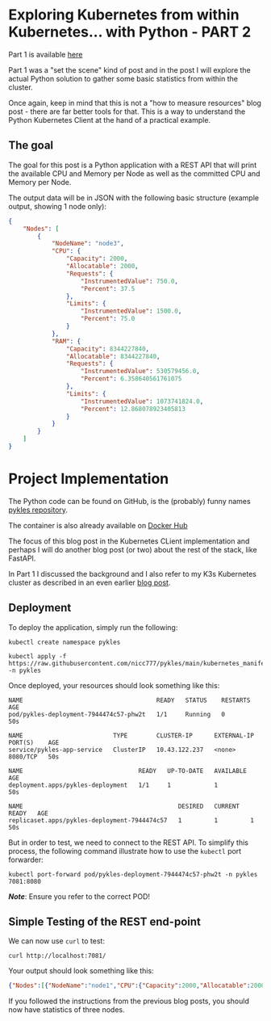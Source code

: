 # Exploring Kubernetes from within Kubernetes... with Python - PART 2

Part 1 is available [here](2022-04-10.md)

Part 1 was a "set the scene" kind of post and in the post I will explore the actual Python solution to gather some basic statistics from within the cluster.

Once again, keep in mind that this is not a "how to measure resources" blog post - there are far better tools for that. This is a way to understand the Python Kubernetes Client at the hand of a practical example.

## The goal

The goal for this post is a Python application with a REST API that will print the available CPU and Memory per Node as well as the committed CPU and Memory per Node.

The output data will be in JSON with the following basic structure (example output, showing 1 node only):

```json
{
    "Nodes": [
        {
            "NodeName": "node3",
            "CPU": {
                "Capacity": 2000,
                "Allocatable": 2000,
                "Requests": {
                    "InstrumentedValue": 750.0,
                    "Percent": 37.5
                },
                "Limits": {
                    "InstrumentedValue": 1500.0,
                    "Percent": 75.0
                }
            },
            "RAM": {
                "Capacity": 8344227840,
                "Allocatable": 8344227840,
                "Requests": {
                    "InstrumentedValue": 530579456.0,
                    "Percent": 6.358640561761075
                },
                "Limits": {
                    "InstrumentedValue": 1073741824.0,
                    "Percent": 12.868078923405813
                }
            }
        }
    ]
}
```

# Project Implementation

The Python code can be found on GitHub, is the (probably) funny names [pykles repository](https://github.com/nicc777/pykles).

The container is also already available on [Docker Hub](https://hub.docker.com/r/nicc777/pykles)

The focus of this blog post in the Kubernetes CLient implementation and perhaps I will do another blog post (or two) about the rest of the stack, like FastAPI.

In Part 1 I discussed the background and I also refer to my K3s Kubernetes cluster as described in an even earlier [blog post](2022-04-03.md).

## Deployment

To deploy the application, simply run the following:

```shell
kubectl create namespace pykles

kubectl apply -f https://raw.githubusercontent.com/nicc777/pykles/main/kubernetes_manifests/pykles.yaml -n pykles
```

Once deployed, your resources should look something like this:

```text
NAME                                     READY   STATUS    RESTARTS   AGE
pod/pykles-deployment-7944474c57-phw2t   1/1     Running   0          50s

NAME                         TYPE        CLUSTER-IP      EXTERNAL-IP   PORT(S)    AGE
service/pykles-app-service   ClusterIP   10.43.122.237   <none>        8080/TCP   50s

NAME                                READY   UP-TO-DATE   AVAILABLE   AGE
deployment.apps/pykles-deployment   1/1     1            1           50s

NAME                                           DESIRED   CURRENT   READY   AGE
replicaset.apps/pykles-deployment-7944474c57   1         1         1       50s
```

But in order to test, we need to connect to the REST API. To simplify this process, the following command illustrate how to use the `kubectl` port forwarder:

```shell
kubectl port-forward pod/pykles-deployment-7944474c57-phw2t -n pykles 7081:8080
```

_**Note**_: Ensure you refer to the correct POD!

## Simple Testing of the REST end-point

We can now use `curl` to test:

```shell
curl http://localhost:7081/
```

Your output should look something like this:

```json
{"Nodes":[{"NodeName":"node1","CPU":{"Capacity":2000,"Allocatable":2000,"Requests":{"InstrumentedValue":0.0,"Percent":0.0},"Limits":{"InstrumentedValue":0.0,"Percent":0.0}},"RAM":{"Capacity":8344227840,"Allocatable":8344227840,"Requests":{"InstrumentedValue":73400320.0,"Percent":0.8796538326546942},"Limits":{"InstrumentedValue":178257920.0,"Percent":2.136302165018543}}},{"NodeName":"node2","CPU":{"Capacity":2000,"Allocatable":2000,"Requests":{"InstrumentedValue":500.0,"Percent":25.0},"Limits":{"InstrumentedValue":1000.0,"Percent":50.0}},"RAM":{"Capacity":8344227840,"Allocatable":8344227840,"Requests":{"InstrumentedValue":268435456.0,"Percent":3.217019730851453},"Limits":{"InstrumentedValue":536870912.0,"Percent":6.434039461702906}}},{"NodeName":"node3","CPU":{"Capacity":2000,"Allocatable":2000,"Requests":{"InstrumentedValue":750.0,"Percent":37.5},"Limits":{"InstrumentedValue":1500.0,"Percent":75.0}},"RAM":{"Capacity":8344227840,"Allocatable":8344227840,"Requests":{"InstrumentedValue":530579456.0,"Percent":6.358640561761075},"Limits":{"InstrumentedValue":1073741824.0,"Percent":12.868078923405813}}}]}
```

If you followed the instructions from the previous blog posts, you should now have statistics of three nodes.



